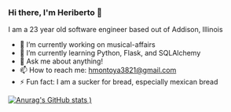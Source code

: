 ### Hi there, I'm Heriberto 👋

I am a 23 year old software engineer based out of Addison, Illinois 

- 🔭 I’m currently working on musical-affairs
- 🌱 I’m currently learning Python, Flask, and SQLAlchemy
- 💬 Ask me about anything!
- 📫 How to reach me: hmontoya3821@gmail.com
- ⚡ Fun fact: I am a sucker for bread, especially mexican bread

[![Anurag's GitHub stats](https://github-readme-stats.vercel.app/api?username=montoya1256&show_icons=true&theme=radical)
)](https://github.com/anuraghazra/github-readme-stats)
